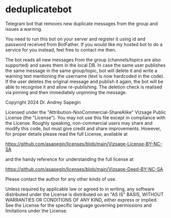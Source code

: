 # deduplicatebot
Telegram bot that removes new duplicate messages from the group and issues a warning.

You need to run this bot on your server and register it using id and password received from BotFather. If you would like my hosted bot to do a service for you instead, feel free to contact me then.

The bot reads all new messages from the group (channels/topics are also supported) and saves them in the local DB. In case the same user publishes the same message in the same group/topic, bot will delete it and write a warning text mentioning the username (text is now hardcoded in the code). If the user deletes the original message and publish it again, the bot will be able to recognise it and allow  re-publishing. The deletion check is realised via pinning and then immediately unpinning the message.



Copyright 2024 Dr. Andrey Sapegin


Licensed under the "Attribution-NonCommercial-ShareAlike" Vizsage Public License (the "License"). You may not use this file except in compliance with the License. Roughly speaking, non-commercial users may share and modify this code, but must give credit and share improvements. However, for proper details please read the full License, available at

https://github.com/asapegin/licenses/blob/main/Vizsage-License-BY-NC-SA

and the handy reference for understanding the full license at 

https://github.com/asapegin/licenses/blob/main/Vizsage-Deed-BY-NC-SA

Please contact the author for any other kinds of use. 


Unless required by applicable law or agreed to in writing, any software distributed under the License is distributed on an "AS IS" BASIS, WITHOUT WARRANTIES OR CONDITIONS OF ANY KIND, either express or implied. See the License for the specific 
language governing permissions and limitations under the License.


